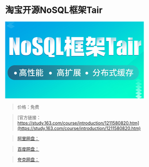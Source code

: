 # 淘宝开源NoSQL框架Tair

![img](../../../assets/study163/free/147ec6f64b574906b90accc8e1eae297.jpg)

> 价格：免费

> [官方链接：https://study.163.com/course/introduction/1211580820.htm](https://study.163.com/course/introduction/1211580820.htm)

> [阿里网盘：]()

> [百度网盘：]()

> [夸克网盘：]()

